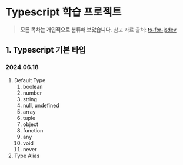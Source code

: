 # Typescript 학습 프로젝트

> **모든 목차는 개인적으로 분류해 보았습니다.**
> 참고 자료 출처: [ts-for-jsdev](https://ahnheejong.gitbook.io/ts-for-jsdev/03-basic-grammar/generics)

## 1. Typescript 기본 타입

### 2024.06.18

1. Default Type
   1. boolean
   2. number
   3. string
   4. null, undefined
   5. array
   6. tuple
   7. object
   8. function
   9. any
   10. void
   11. never
2. Type Alias
